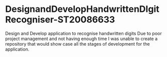# DesignandDevelopHandwrittenDIgitRecogniser-ST20086633
Design and Develop application to recognise handwritten digits 
Due to poor project management and not having enough time I was unable to create a repository that would show case all the stages of development for the application. 

